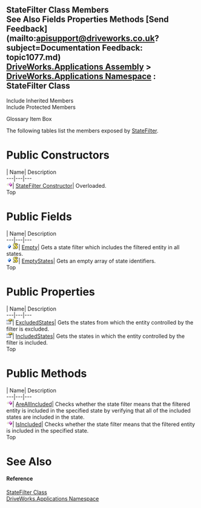 StateFilter Class Members   
See Also Fields Properties Methods [Send Feedback](mailto:apisupport@driveworks.co.uk?subject=Documentation Feedback: topic1077.md)  
[DriveWorks.Applications Assembly](topic13.md) > [DriveWorks.Applications Namespace](topic16.md) : StateFilter Class  
---  
  
Include Inherited Members    
Include Protected Members  


Glossary Item Box

The following tables list the members exposed by [StateFilter](topic1077.md).

# Public Constructors

| Name| Description  
---|---|---  
![Public Constructor](dotnetimages/publicConstructor.gif)| [StateFilter Constructor](topic1083.md)| Overloaded.   
Top

# Public Fields

| Name| Description  
---|---|---  
![Public Field](dotnetimages/publicField.gif)![static \(Shared in Visual Basic\)](dotnetimages/static.gif)| [Empty](topic1090.md)| Gets a state filter which includes the filtered entity in all states.   
![Public Field](dotnetimages/publicField.gif)![static \(Shared in Visual Basic\)](dotnetimages/static.gif)| [EmptyStates](topic1091.md)| Gets an empty array of state identifiers.   
Top

# Public Properties

| Name| Description  
---|---|---  
![Public Property](dotnetimages/publicProperty.gif)| [ExcludedStates](topic1088.md)| Gets the states from which the entity controlled by the filter is excluded.   
![Public Property](dotnetimages/publicProperty.gif)| [IncludedStates](topic1089.md)| Gets the states in which the entity controlled by the filter is included.   
Top

# Public Methods

| Name| Description  
---|---|---  
![Public Method](dotnetimages/publicMethod.gif)| [AreAllIncluded](topic1086.md)| Checks whether the state filter means that the filtered entity is included in the specified state by verifying that all of the included states are included in the state.   
![Public Method](dotnetimages/publicMethod.gif)| [IsIncluded](topic1087.md)| Checks whether the state filter means that the filtered entity is included in the specified state.   
Top

# See Also

#### Reference

[StateFilter Class](topic1077.md)   
[DriveWorks.Applications Namespace](topic16.md)


